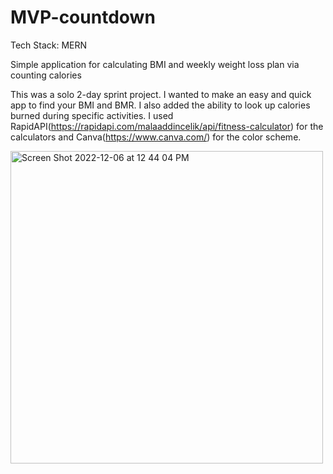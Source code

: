 # MVP-countdown

Tech Stack: MERN

Simple application for calculating BMI and weekly weight loss plan via counting calories

This was a solo 2-day sprint project. I wanted to make an easy and quick app to find your BMI and BMR. I also added the ability to look up calories burned during specific activities. I used RapidAPI(https://rapidapi.com/malaaddincelik/api/fitness-calculator) for the calculators and Canva(https://www.canva.com/) for the color scheme.

<img width="500" alt="Screen Shot 2022-12-06 at 12 44 04 PM" src="https://user-images.githubusercontent.com/109768733/206019284-461b358f-b176-4f56-b4fb-ccf806de58f1.png">
